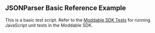 ## JSONParser Basic Reference Example

This is a basic test script. Refer to the [Moddable SDK Tests](../../../../../documentation/tools/testing.md) for running JavaScript unit tests in the Moddable SDK.
